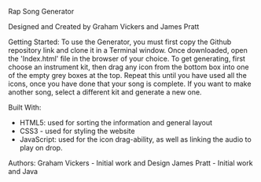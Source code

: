 Rap Song Generator

Designed and Created by Graham Vickers and James Pratt


Getting Started:
To use the Generator, you must first copy the Github repository link and clone it in a Terminal window. Once downloaded, open the 'Index.html' file in the browser of your choice. To get generating, first choose an instrument kit, then drag any icon from the bottom box into one of the empty grey boxes at the top. Repeat this until you have used all the icons, once you have done that your song is complete. If you want to make another song, select a different kit and generate a new one.

Built With:
- HTML5: used for sorting the information and general layout
- CSS3 - used for styling the website
- JavaScript: used for the icon drag-ability, as well as linking the audio to play on drop.

Authors:
Graham Vickers - Initial work and Design
James Pratt - Initial work and Java 
